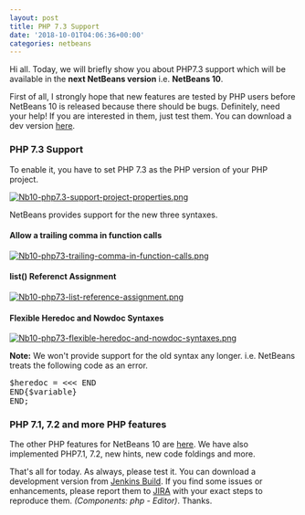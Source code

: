 ```yaml
---
layout: post
title: PHP 7.3 Support
date: '2018-10-01T04:06:36+00:00'
categories: netbeans
---
```

<p>
    Hi all. Today, we will briefly show you about PHP7.3 support which will be available in the <b>next NetBeans version</b> i.e. <b>NetBeans 10</b>.
</p>
<p>
    First of all, I strongly hope that new features are tested by PHP users before NetBeans 10 is released because there should be bugs.
    Definitely, need your help!
    If you are interested in them, just test them. You can download a dev version <a href="https://builds.apache.org/job/incubator-netbeans-linux/lastSuccessfulBuild/artifact/nbbuild/">here</a>.
</p>
<h3>PHP 7.3 Support</h3>
<p>
    To enable it, you have to set PHP 7.3 as the PHP version of your PHP project.
</p>
<a href="https://blogs.apache.org/netbeans/mediaresource/caa46cc9-4573-4cc7-b16c-33facd7f3359"><img src="https://blogs.apache.org/netbeans/mediaresource/caa46cc9-4573-4cc7-b16c-33facd7f3359" alt="Nb10-php7.3-support-project-properties.png"></img></a>
<p>
    NetBeans provides support for the new three syntaxes.
</p>

<h4>Allow a trailing comma in function calls</h4>
<a href="https://blogs.apache.org/netbeans/mediaresource/9d09346e-e083-4384-9ab4-eb30cfb2fc28"><img src="https://blogs.apache.org/netbeans/mediaresource/9d09346e-e083-4384-9ab4-eb30cfb2fc28" alt="Nb10-php73-trailing-comma-in-function-calls.png"></img></a>
<h4>list() Referenct Assignment</h4>
<a href="https://blogs.apache.org/netbeans/mediaresource/cd35d9af-901c-4d4b-8df5-f8115e682cd5"><img src="https://blogs.apache.org/netbeans/mediaresource/cd35d9af-901c-4d4b-8df5-f8115e682cd5" alt="Nb10-php73-list-reference-assignment.png"></img></a>
<h4>Flexible Heredoc and Nowdoc Syntaxes</h4>
<a href="https://blogs.apache.org/netbeans/mediaresource/ea1ba304-5aca-4775-af78-baaec9481715"><img src="https://blogs.apache.org/netbeans/mediaresource/ea1ba304-5aca-4775-af78-baaec9481715" alt="Nb10-php73-flexible-heredoc-and-nowdoc-syntaxes.png"></img></a>
<p>
    <b>Note:</b> We won't provide support for the old syntax any longer.
    i.e. NetBeans treats the following code as an error.
</p>
<pre>
$heredoc = &lt;&lt;&lt; END
END{$variable}
END;
</pre>
<h3>PHP 7.1, 7.2 and more PHP features</h3>
<p>
    The other PHP features for NetBeans 10 are <a href="https://cwiki.apache.org/confluence/display/NETBEANS/Feature%3A+PHP">here</a>.
    We have also implemented PHP7.1, 7.2, new hints, new code foldings and more.
</p>
<p>
    That's all for today. As always, please test it. You can download a development version from 
    <a href="https://builds.apache.org/job/incubator-netbeans-linux/lastSuccessfulBuild/artifact/nbbuild/">Jenkins Build</a>.
    If you find some issues or enhancements, please report them to <a href="https://issues.apache.org/jira/projects/NETBEANS/issues">JIRA</a> with your exact steps to reproduce them.
    <i>(Components: php - Editor)</i>. Thanks.
</p>
